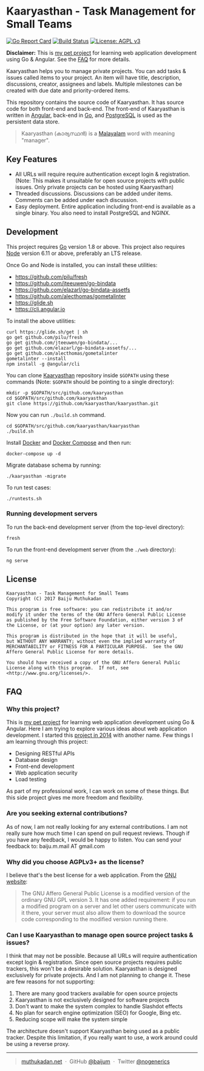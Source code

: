 # Kaaryasthan - Task Management for Small Teams

[![Go Report Card](https://goreportcard.com/badge/github.com/kaaryasthan/kaaryasthan)](https://goreportcard.com/report/github.com/kaaryasthan/kaaryasthan)
[![Build Status](https://travis-ci.org/kaaryasthan/kaaryasthan.svg?branch=master)](https://travis-ci.org/kaaryasthan/kaaryasthan)
[![License: AGPL v3](https://img.shields.io/badge/License-AGPL%20v3-blue.svg)](https://www.gnu.org/licenses/agpl-3.0)

**Disclaimer:** This is [my pet project] for learning web application
development using Go & Angular.  See the [FAQ](#why-this-project) for
more details.

Kaaryasthan helps you to manage private projects.  You can add tasks &
issues called items to your project.  An item will have title,
description, discussions, creator, assignees and labels.  Multiple
milestones can be created with due date and priority-ordered items.

This repository contains the source code of Kaaryasthan.  It has
source code for both front-end and back-end.  The front-end of
Kaaryasthan is written in [Angular], back-end in [Go], and
[PostgreSQL] is used as the persistent data store.

> Kaaryasthan (കാര്യസ്ഥൻ) is a [Malayalam] word with meaning "manager".

## Key Features

- All URLs will require require authentication except login &
  registration.  (Note: This makes it unsuitable for open source
  projects with public issues.  Only private projects can be hosted
  using Kaaryasthan)
- Threaded discussions.  Discussions can be added under items.
  Comments can be added under each discussion.
- Easy deployment.  Entire application including front-end is
  available as a single binary. You also need to install PostgreSQL
  and NGINX.

## Development

This project requires [Go] version 1.8 or above.  This project also
requires [Node] version 6.11 or above, preferably an LTS release.

Once Go and Node is installed, you can install these utilities:

- <https://github.com/pilu/fresh>
- <https://github.com/jteeuwen/go-bindata>
- <https://github.com/elazarl/go-bindata-assetfs>
- <https://github.com/alecthomas/gometalinter>
- <https://glide.sh>
- <https://cli.angular.io>

To install the above utilities:

    curl https://glide.sh/get | sh
    go get github.com/pilu/fresh
    go get github.com/jteeuwen/go-bindata/...
    go get github.com/elazarl/go-bindata-assetfs/...
    go get github.com/alecthomas/gometalinter
    gometalinter --install
    npm install -g @angular/cli

You can clone [Kaaryasthan] repository inside `$GOPATH` using these
commands (Note: `$GOPATH` should be pointing to a single directory):

    mkdir -p $GOPATH/src/github.com/kaaryasthan
    cd $GOPATH/src/github.com/kaaryasthan
    git clone https://github.com/kaaryasthan/kaaryasthan.git

Now you can run `./build.sh` command.

    cd $GOPATH/src/github.com/kaaryasthan/kaaryasthan
    ./build.sh

Install [Docker] and [Docker Compose] and then run:

    docker-compose up -d

Migrate database schema by running:

    ./kaaryasthan -migrate

To run test cases:

    ./runtests.sh

### Running development servers

To run the back-end development server (from the top-level directory):

    fresh

To run the front-end development server (from the `./web` directory):

    ng serve

## License

    Kaaryasthan - Task Management for Small Teams
    Copyright (C) 2017 Baiju Muthukadan

    This program is free software: you can redistribute it and/or
    modify it under the terms of the GNU Affero General Public License
    as published by the Free Software Foundation, either version 3 of
    the License, or (at your option) any later version.

    This program is distributed in the hope that it will be useful,
    but WITHOUT ANY WARRANTY; without even the implied warranty of
    MERCHANTABILITY or FITNESS FOR A PARTICULAR PURPOSE.  See the GNU
    Affero General Public License for more details.

    You should have received a copy of the GNU Affero General Public
    License along with this program.  If not, see
    <http://www.gnu.org/licenses/>.

## FAQ

### Why this project?

This is [my pet project] for learning web application development
using Go & Angular.  Here I am trying to explore various ideas about
web application development.  I started this [project in 2014] with
another name.  Few things I am learning through this project:

- Designing RESTful APIs
- Database design
- Front-end development
- Web application security
- Load testing

As part of my professional work, I can work on some of these things.
But this side project gives me more freedom and flexibility.

### Are you seeking external contributions?

As of now, I am not really looking for any external contributions.  I
am not really sure how much time I can spend on pull request reviews.
Though if you have any feedback, I would be happy to listen.  You can
send your feedback to: baiju.m.mail AT gmail.com

### Why did you choose AGPLv3+ as the license?

I believe that's the best license for a web application.  From the
[GNU website]:

> The GNU Affero General Public License is a modified version of the
> ordinary GNU GPL version 3.  It has one added requirement: if you
> run a modified program on a server and let other users communicate
> with it there, your server must also allow them to download the
> source code corresponding to the modified version running there.

### Can I use Kaaryasthan to manage open source project tasks & issues?

I think that may not be possible.  Because all URLs will require
authentication except login & registration.  Since open source
projects requires public trackers, this won't be a desirable solution.
Kaaryasthan is designed exclusively for private projects.  And I am
not planning to change it. These are few reasons for not supporting:

1. There are many good trackers available for open source projects
2. Kaaryasthan is not exclusively designed for software projects
3. Don't want to make the system complex to handle Slashdot effects
4. No plan for search engine optimization (SEO) for Google, Bing etc.
5. Reducing scope will make the system simple

The architecture doesn't support Kaaryasthan being used as a public
tracker.  Despite this limitation, if you really want to use, a work
around could be using a reverse proxy.

---

> [muthukadan.net](http://muthukadan.net) &nbsp;&middot;&nbsp;
> GitHub [@baijum](https://github.com/baijum) &nbsp;&middot;&nbsp;
> Twitter [@nogenerics](https://twitter.com/nogenerics)

[my pet project]: https://team-coder.com/pet-project
[Node]: https://nodejs.org/en
[Angular]: https://angular.io
[Go]: https://golang.org
[PostgreSQL]: https://www.postgresql.org
[Malayalam]: https://en.wikipedia.org/wiki/Malayalam
[Docker]: https://docs.docker.com
[Docker Compose]: https://docs.docker.com/compose
[Kaaryasthan]: https://github.com/kaaryasthan/kaaryasthan
[project in 2014]: https://github.com/baijum/pitracker
[GNU website]: https://www.gnu.org/licenses/why-affero-gpl.en.html
